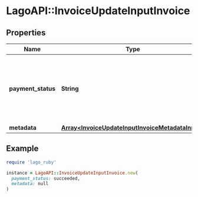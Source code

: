 # LagoAPI::InvoiceUpdateInputInvoice

## Properties

| Name | Type | Description | Notes |
| ---- | ---- | ----------- | ----- |
| **payment_status** | **String** | The payment status of the invoice. Possible values are &#x60;pending&#x60;, &#x60;failed&#x60; or &#x60;succeeded&#x60;. | [optional] |
| **metadata** | [**Array&lt;InvoiceUpdateInputInvoiceMetadataInner&gt;**](InvoiceUpdateInputInvoiceMetadataInner.md) |  | [optional] |

## Example

```ruby
require 'lago_ruby'

instance = LagoAPI::InvoiceUpdateInputInvoice.new(
  payment_status: succeeded,
  metadata: null
)
```

